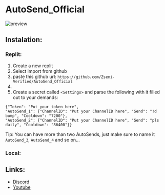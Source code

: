 # AutoSend_Official
![preview](https://github.com/Zseni-Verified/AutoSend_Official/blob/main/AutoSend.png?raw=true)

## Instalation:

### Replit:
1. Create a new replit
2. Select import from github
3. paste this github url: `https://github.com/Zseni-Verified/AutoSend_Official`
4. 
5. Create a secret called `<Settings>` and parse the following with it filled out to your demands:
  ```
  {"Token": "Put your token here", 
  "AutoSend_1": {"ChannelID": "Put your ChannelID here", "Send": "!d bump", "Cooldown": "7200"}, 
  "AutoSend_2": {"ChannelID": "Put your ChannelID here", "Send": "pls daily", "Cooldown": "86400"}}
  ```
  Tip: You can have more than two AutoSends, just make sure to name it `AutoSend_3`, `AutoSend_4` and so on...

### Local:



## Links:
* [Discord](https://discord.gg/SXng95f)
* [Youtube](http://bit.ly/Zseni-Youtube)
